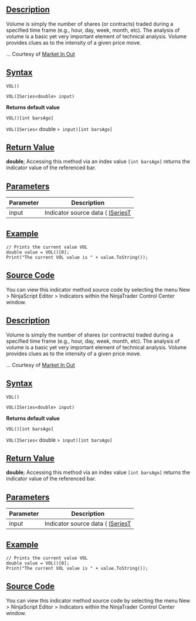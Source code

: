 ## [Description](https://developer.ninjatrader.com/docs/desktop/volume\#description)

Volume is simply the number of shares (or contracts) traded during a specified time frame (e.g., hour, day, week, month, etc). The analysis of volume is a basic yet very important element of technical analysis. Volume provides clues as to the intensity of a given price move.

... Courtesy of [Market In Out](http://www.marketinout.com/technical_analysis.php?id=114)

## [Syntax](https://developer.ninjatrader.com/docs/desktop/volume\#syntax)

`VOL()`

`VOL(ISeries<double> input)`

**Returns default value**

`VOL()[int barsAgo]`

`VOL(ISeries<` double `> input)[int barsAgo]`

## [Return Value](https://developer.ninjatrader.com/docs/desktop/volume\#return-value)

**double**; Accessing this method via an index value `[int barsAgo]` returns the indicator value of the referenced bar.

## [Parameters](https://developer.ninjatrader.com/docs/desktop/volume\#parameters)

| Parameter | Description |
| --- | --- |
| input | Indicator source data ( [ISeriesT](https://developer.ninjatrader.com/docs/desktop/iseriest) |

## [Example](https://developer.ninjatrader.com/docs/desktop/volume\#example)

```jsx-150469391 csharp
// Prints the current value VOL
double value = VOL()[0];
Print("The current VOL value is " + value.ToString());

```

## [Source Code](https://developer.ninjatrader.com/docs/desktop/volume\#source-code)

You can view this indicator method source code by selecting the menu New > NinjaScript Editor > Indicators within the NinjaTrader Control Center window.

## [Description](https://developer.ninjatrader.com/docs/desktop/volume\#description)

Volume is simply the number of shares (or contracts) traded during a specified time frame (e.g., hour, day, week, month, etc). The analysis of volume is a basic yet very important element of technical analysis. Volume provides clues as to the intensity of a given price move.

... Courtesy of [Market In Out](http://www.marketinout.com/technical_analysis.php?id=114)

## [Syntax](https://developer.ninjatrader.com/docs/desktop/volume\#syntax)

`VOL()`

`VOL(ISeries<double> input)`

**Returns default value**

`VOL()[int barsAgo]`

`VOL(ISeries<` double `> input)[int barsAgo]`

## [Return Value](https://developer.ninjatrader.com/docs/desktop/volume\#return-value)

**double**; Accessing this method via an index value `[int barsAgo]` returns the indicator value of the referenced bar.

## [Parameters](https://developer.ninjatrader.com/docs/desktop/volume\#parameters)

| Parameter | Description |
| --- | --- |
| input | Indicator source data ( [ISeriesT](https://developer.ninjatrader.com/docs/desktop/iseriest) |

## [Example](https://developer.ninjatrader.com/docs/desktop/volume\#example)

```jsx-150469391 csharp
// Prints the current value VOL
double value = VOL()[0];
Print("The current VOL value is " + value.ToString());

```

## [Source Code](https://developer.ninjatrader.com/docs/desktop/volume\#source-code)

You can view this indicator method source code by selecting the menu New > NinjaScript Editor > Indicators within the NinjaTrader Control Center window.